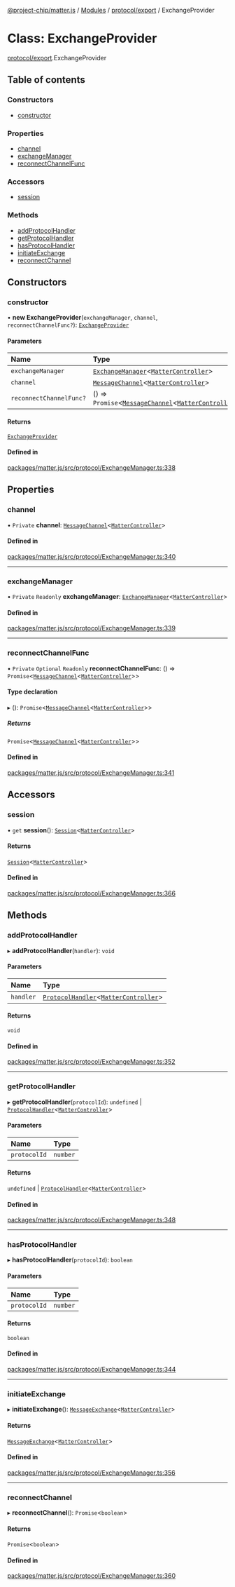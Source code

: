 [@project-chip/matter.js](../README.md) / [Modules](../modules.md) / [protocol/export](../modules/protocol_export.md) / ExchangeProvider

# Class: ExchangeProvider

[protocol/export](../modules/protocol_export.md).ExchangeProvider

## Table of contents

### Constructors

- [constructor](protocol_export.ExchangeProvider.md#constructor)

### Properties

- [channel](protocol_export.ExchangeProvider.md#channel)
- [exchangeManager](protocol_export.ExchangeProvider.md#exchangemanager)
- [reconnectChannelFunc](protocol_export.ExchangeProvider.md#reconnectchannelfunc)

### Accessors

- [session](protocol_export.ExchangeProvider.md#session)

### Methods

- [addProtocolHandler](protocol_export.ExchangeProvider.md#addprotocolhandler)
- [getProtocolHandler](protocol_export.ExchangeProvider.md#getprotocolhandler)
- [hasProtocolHandler](protocol_export.ExchangeProvider.md#hasprotocolhandler)
- [initiateExchange](protocol_export.ExchangeProvider.md#initiateexchange)
- [reconnectChannel](protocol_export.ExchangeProvider.md#reconnectchannel)

## Constructors

### constructor

• **new ExchangeProvider**(`exchangeManager`, `channel`, `reconnectChannelFunc?`): [`ExchangeProvider`](protocol_export.ExchangeProvider.md)

#### Parameters

| Name | Type |
| :------ | :------ |
| `exchangeManager` | [`ExchangeManager`](protocol_export.ExchangeManager.md)\<[`MatterController`](export._internal_.MatterController.md)\> |
| `channel` | [`MessageChannel`](protocol_export.MessageChannel.md)\<[`MatterController`](export._internal_.MatterController.md)\> |
| `reconnectChannelFunc?` | () => `Promise`\<[`MessageChannel`](protocol_export.MessageChannel.md)\<[`MatterController`](export._internal_.MatterController.md)\>\> |

#### Returns

[`ExchangeProvider`](protocol_export.ExchangeProvider.md)

#### Defined in

[packages/matter.js/src/protocol/ExchangeManager.ts:338](https://github.com/project-chip/matter.js/blob/558e12c94a201592c28c7bc0743705360b3e5ca6/packages/matter.js/src/protocol/ExchangeManager.ts#L338)

## Properties

### channel

• `Private` **channel**: [`MessageChannel`](protocol_export.MessageChannel.md)\<[`MatterController`](export._internal_.MatterController.md)\>

#### Defined in

[packages/matter.js/src/protocol/ExchangeManager.ts:340](https://github.com/project-chip/matter.js/blob/558e12c94a201592c28c7bc0743705360b3e5ca6/packages/matter.js/src/protocol/ExchangeManager.ts#L340)

___

### exchangeManager

• `Private` `Readonly` **exchangeManager**: [`ExchangeManager`](protocol_export.ExchangeManager.md)\<[`MatterController`](export._internal_.MatterController.md)\>

#### Defined in

[packages/matter.js/src/protocol/ExchangeManager.ts:339](https://github.com/project-chip/matter.js/blob/558e12c94a201592c28c7bc0743705360b3e5ca6/packages/matter.js/src/protocol/ExchangeManager.ts#L339)

___

### reconnectChannelFunc

• `Private` `Optional` `Readonly` **reconnectChannelFunc**: () => `Promise`\<[`MessageChannel`](protocol_export.MessageChannel.md)\<[`MatterController`](export._internal_.MatterController.md)\>\>

#### Type declaration

▸ (): `Promise`\<[`MessageChannel`](protocol_export.MessageChannel.md)\<[`MatterController`](export._internal_.MatterController.md)\>\>

##### Returns

`Promise`\<[`MessageChannel`](protocol_export.MessageChannel.md)\<[`MatterController`](export._internal_.MatterController.md)\>\>

#### Defined in

[packages/matter.js/src/protocol/ExchangeManager.ts:341](https://github.com/project-chip/matter.js/blob/558e12c94a201592c28c7bc0743705360b3e5ca6/packages/matter.js/src/protocol/ExchangeManager.ts#L341)

## Accessors

### session

• `get` **session**(): [`Session`](session_export.Session.md)\<[`MatterController`](export._internal_.MatterController.md)\>

#### Returns

[`Session`](session_export.Session.md)\<[`MatterController`](export._internal_.MatterController.md)\>

#### Defined in

[packages/matter.js/src/protocol/ExchangeManager.ts:366](https://github.com/project-chip/matter.js/blob/558e12c94a201592c28c7bc0743705360b3e5ca6/packages/matter.js/src/protocol/ExchangeManager.ts#L366)

## Methods

### addProtocolHandler

▸ **addProtocolHandler**(`handler`): `void`

#### Parameters

| Name | Type |
| :------ | :------ |
| `handler` | [`ProtocolHandler`](../interfaces/protocol_export.ProtocolHandler.md)\<[`MatterController`](export._internal_.MatterController.md)\> |

#### Returns

`void`

#### Defined in

[packages/matter.js/src/protocol/ExchangeManager.ts:352](https://github.com/project-chip/matter.js/blob/558e12c94a201592c28c7bc0743705360b3e5ca6/packages/matter.js/src/protocol/ExchangeManager.ts#L352)

___

### getProtocolHandler

▸ **getProtocolHandler**(`protocolId`): `undefined` \| [`ProtocolHandler`](../interfaces/protocol_export.ProtocolHandler.md)\<[`MatterController`](export._internal_.MatterController.md)\>

#### Parameters

| Name | Type |
| :------ | :------ |
| `protocolId` | `number` |

#### Returns

`undefined` \| [`ProtocolHandler`](../interfaces/protocol_export.ProtocolHandler.md)\<[`MatterController`](export._internal_.MatterController.md)\>

#### Defined in

[packages/matter.js/src/protocol/ExchangeManager.ts:348](https://github.com/project-chip/matter.js/blob/558e12c94a201592c28c7bc0743705360b3e5ca6/packages/matter.js/src/protocol/ExchangeManager.ts#L348)

___

### hasProtocolHandler

▸ **hasProtocolHandler**(`protocolId`): `boolean`

#### Parameters

| Name | Type |
| :------ | :------ |
| `protocolId` | `number` |

#### Returns

`boolean`

#### Defined in

[packages/matter.js/src/protocol/ExchangeManager.ts:344](https://github.com/project-chip/matter.js/blob/558e12c94a201592c28c7bc0743705360b3e5ca6/packages/matter.js/src/protocol/ExchangeManager.ts#L344)

___

### initiateExchange

▸ **initiateExchange**(): [`MessageExchange`](protocol_export.MessageExchange.md)\<[`MatterController`](export._internal_.MatterController.md)\>

#### Returns

[`MessageExchange`](protocol_export.MessageExchange.md)\<[`MatterController`](export._internal_.MatterController.md)\>

#### Defined in

[packages/matter.js/src/protocol/ExchangeManager.ts:356](https://github.com/project-chip/matter.js/blob/558e12c94a201592c28c7bc0743705360b3e5ca6/packages/matter.js/src/protocol/ExchangeManager.ts#L356)

___

### reconnectChannel

▸ **reconnectChannel**(): `Promise`\<`boolean`\>

#### Returns

`Promise`\<`boolean`\>

#### Defined in

[packages/matter.js/src/protocol/ExchangeManager.ts:360](https://github.com/project-chip/matter.js/blob/558e12c94a201592c28c7bc0743705360b3e5ca6/packages/matter.js/src/protocol/ExchangeManager.ts#L360)
